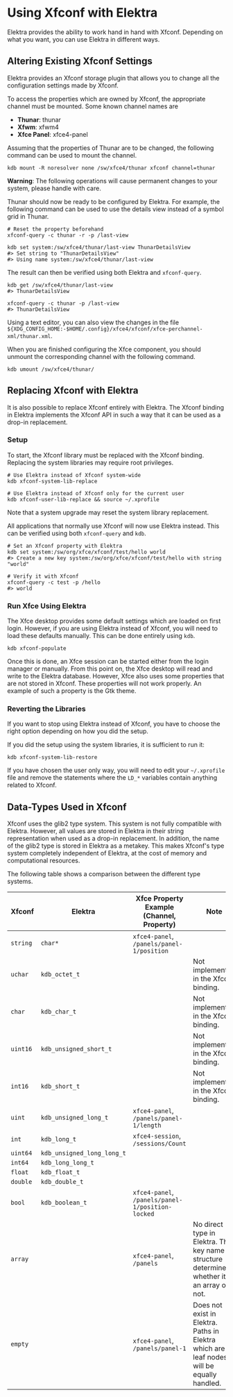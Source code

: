 # Using Xfconf with Elektra

Elektra provides the ability to work hand in hand with Xfconf.
Depending on what you want, you can use Elektra in different ways.

## Altering Existing Xfconf Settings

Elektra provides an Xfconf storage plugin that allows you to change all the configuration settings made by Xfconf.

To access the properties which are owned by Xfconf, the appropriate channel must be mounted.
Some known channel names are

- **Thunar**: thunar
- **Xfwm**: xfwm4
- **Xfce Panel**: xfce4-panel

Assuming that the properties of Thunar are to be changed, the following command can be used to mount the channel.

```shell
kdb mount -R noresolver none /sw/xfce4/thunar xfconf channel=thunar
```

**Warning**: The following operations will cause permanent changes to your system, please handle with care.

Thunar should now be ready to be configured by Elektra.
For example, the following command can be used to use the details view instead of a symbol grid in Thunar.

```shell
# Reset the property beforehand
xfconf-query -c thunar -r -p /last-view

kdb set system:/sw/xfce4/thunar/last-view ThunarDetailsView
#> Set string to "ThunarDetailsView"
#> Using name system:/sw/xfce4/thunar/last-view
```

The result can then be verified using both Elektra and `xfconf-query`.

```shell
kdb get /sw/xfce4/thunar/last-view
#> ThunarDetailsView

xfconf-query -c thunar -p /last-view
#> ThunarDetailsView
```

Using a text editor, you can also view the changes in the
file `${XDG_CONFIG_HOME:-$HOME/.config}/xfce4/xfconf/xfce-perchannel-xml/thunar.xml`.

When you are finished configuring the Xfce component, you should unmount the corresponding channel with the following command.

```shell
kdb umount /sw/xfce4/thunar/
```

## Replacing Xfconf with Elektra

It is also possible to replace Xfconf entirely with Elektra.
The Xfconf binding in Elektra implements the Xfconf API in such a way that it can be used as a drop-in replacement.

### Setup

To start, the Xfconf library must be replaced with the Xfconf binding.
Replacing the system libraries may require root privileges.

```shell
# Use Elektra instead of Xfconf system-wide
kdb xfconf-system-lib-replace

# Use Elektra instead of Xfconf only for the current user
kdb xfconf-user-lib-replace && source ~/.xprofile
```

Note that a system upgrade may reset the system library replacement.

All applications that normally use Xfconf will now use Elektra instead.
This can be verified using both `xfconf-query` and `kdb`.

```shell
# Set an Xfconf property with Elektra
kdb set system:/sw/org/xfce/xfconf/test/hello world
#> Create a new key system:/sw/org/xfce/xfconf/test/hello with string "world"

# Verify it with Xfconf
xfconf-query -c test -p /hello
#> world
```

### Run Xfce Using Elektra

The Xfce desktop provides some default settings which are loaded on first login.
However, if you are using Elektra instead of Xfconf, you will need to load these defaults manually.
This can be done entirely using `kdb`.

```shell
kdb xfconf-populate
```

Once this is done, an Xfce session can be started either from the login manager or manually.
From this point on, the Xfce desktop will read and write to the Elektra database.
However, Xfce also uses some properties that are not stored in Xfconf.
These properties will not work properly.
An example of such a property is the Gtk theme.

### Reverting the Libraries

If you want to stop using Elektra instead of Xfconf, you have to choose the right option depending on how you did the setup.

If you did the setup using the system libraries, it is sufficient to run it:

```shell
kdb xfconf-system-lib-restore
```

If you have chosen the user only way, you will need to edit your `~/.xprofile` file and remove the statements where the `LD_*` variables
contain anything related to Xfconf.

## Data-Types Used in Xfconf

Xfconf uses the glib2 type system.
This system is not fully compatible with Elektra.
However, all values are stored in Elektra in their string representation when used as a drop-in replacement.
In addition, the name of the glib2 type is stored in Elektra as a metakey.
This makes Xfconf's type system completely independent of Elektra, at the cost of memory and computational resources.

The following table shows a comparison between the different type systems.

| Xfconf   | Elektra                    | Xfce Property Example (Channel, Property)        | Note                                                                                         |
| :------- | -------------------------- | ------------------------------------------------ | -------------------------------------------------------------------------------------------- |
| `string` | `char*`                    | `xfce4-panel`, `/panels/panel-1/position`        |                                                                                              |
| `uchar`  | `kdb_octet_t`              |                                                  | Not implemented in the Xfconf binding.                                                       |
| `char`   | `kdb_char_t`               |                                                  | Not implemented in the Xfconf binding.                                                       |
| `uint16` | `kdb_unsigned_short_t`     |                                                  | Not implemented in the Xfconf binding.                                                       |
| `int16`  | `kdb_short_t`              |                                                  | Not implemented in the Xfconf binding.                                                       |
| `uint`   | `kdb_unsigned_long_t`      | `xfce4-panel`, `/panels/panel-1/length`          |                                                                                              |
| `int`    | `kdb_long_t`               | `xfce4-session`, `/sessions/Count`               |                                                                                              |
| `uint64` | `kdb_unsigned_long_long_t` |                                                  |                                                                                              |
| `int64`  | `kdb_long_long_t`          |                                                  |                                                                                              |
| `float`  | `kdb_float_t`              |                                                  |                                                                                              |
| `double` | `kdb_double_t`             |                                                  |                                                                                              |
| `bool`   | `kdb_boolean_t`            | `xfce4-panel`, `/panels/panel-1/position-locked` |                                                                                              |
| `array`  |                            | `xfce4-panel`, `/panels`                         | No direct type in Elektra. The key name structure determines whether it is an array or not.  |
| `empty`  |                            | `xfce4-panel`, `/panels/panel-1`                 | Does not exist in Elektra. Paths in Elektra which are no leaf nodes will be equally handled. |

